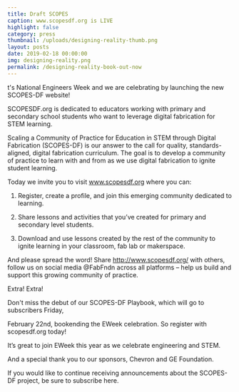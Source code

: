 ```yaml
---
title: Draft SCOPES
caption: www.scopesdf.org is LIVE
highlight: false
category: press
thumbnail: /uploads/designing-reality-thumb.png
layout: posts
date: 2019-02-18 00:00:00
img: designing-reality.png
permalink: /designing-reality-book-out-now
---
```


t's National Engineers Week and we are celebrating by launching the new SCOPES-DF website!

SCOPESDF.org is dedicated to educators working with primary and secondary school students who want to leverage digital fabrication for STEM learning.

Scaling a Community of Practice for Education in STEM through Digital Fabrication (SCOPES-DF) is our answer to the call for quality, standards-aligned, digital fabrication curriculum. The goal is to develop a community of practice to learn with and from as we use digital fabrication to ignite student learning.

Today we invite you to visit www.scopesdf.org where you can:

1. Register, create a profile, and join this emerging community dedicated to learning.

2. Share lessons and activities that you’ve created for primary and secondary level students.

3. Download and use lessons created by the rest of the community to ignite learning in your classroom, fab lab or makerspace.

And please spread the word! Share http://www.scopesdf.org/ with others, follow us on social media @FabFndn across all platforms – help us build and support this growing community of practice.

Extra! Extra!

Don't miss the debut of our SCOPES-DF Playbook, which will go to subscribers Friday,

February 22nd, bookending the EWeek celebration. So register with scopesdf.org today!

It’s great to join EWeek this year as we celebrate engineering and STEM.

And a special thank you to our sponsors, Chevron and GE Foundation.

If you would like to continue receiving announcements about the SCOPES-DF project, be sure to subscribe here.